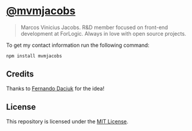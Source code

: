 # [@mvmjacobs](https://github.com/mvmjacobs/mvmjacobs)

> Marcos Vinicius Jacobs.
> R&D member focused on front-end development at ForLogic. Always in love with open source projects.

To get my contact information run the following command:
```console
npm install mvmjacobs
```

## Credits
Thanks to [Fernando Daciuk](https://github.com/fdaciuk) for the idea!

## License
This repository is licensed under the [MIT License](https://github.com/mvmjacobs/mvmjacobs/blob/master/LICENSE.md).
